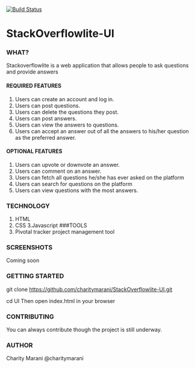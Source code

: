 [![Build Status](https://travis-ci.org/charitymarani/StackOverflowlite-UI.svg?branch=stack_api)](https://travis-ci.org/charitymarani/StackOverflowlite-UI)

# StackOverflowlite-UI
### WHAT?

Stackoverflowlite is a web application that allows  people to ask questions and provide answers 

#### REQUIRED FEATURES

1. Users can create an account and log in.
2. Users can post questions.
3. Users can delete the questions they post.
4. Users can post answers.
5. Users can view the answers to questions.
6. Users can accept an answer out of all the answers to his/her question as the preferred answer. 

#### OPTIONAL FEATURES

1. Users can upvote or downvote an answer.
2. Users can comment on an answer.
3. Users can fetch all questions he/she has ever asked on the platform
4. Users can search for questions on the platform
5. Users can view questions with the most answers.
### TECHNOLOGY
1. HTML
2. CSS
3.Javascript
###TOOLS
1. Pivotal tracker project management tool
### SCREENSHOTS
Coming soon
### GETTING STARTED
git clone https://github.com/charitymarani/StackOverflowlite-UI.git

cd UI Then open index.html in your browser
### CONTRIBUTING
You can always contribute though the project is still underway.
### AUTHOR
Charity Marani @charitymarani
